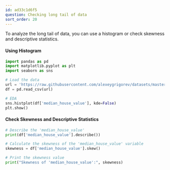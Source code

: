 ```yaml
---
id: ad33c1d6f5
question: Checking long tail of data
sort_order: 20
---
```


To analyze the long tail of data, you can use a histogram or check skewness and descriptive statistics.

#### Using Histogram

```python
import pandas as pd
import matplotlib.pyplot as plt
import seaborn as sns

# Load the data
url = 'https://raw.githubusercontent.com/alexeygrigorev/datasets/master/housing.csv'
df = pd.read_csv(url)

# EDA
sns.histplot(df['median_house_value'], kde=False)
plt.show()
```

#### Check Skewness and Descriptive Statistics

```python
# Describe the 'median_house_value'
print(df['median_house_value'].describe())

# Calculate the skewness of the 'median_house_value' variable
skewness = df['median_house_value'].skew()

# Print the skewness value
print("Skewness of 'median_house_value':", skewness)
```